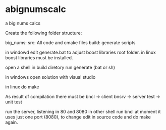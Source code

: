 # abignumscalc
a big nums calcs


Create the following folder structure:

big_nums:
    src:
        All code and cmake files
    build:
        generate scripts

       
in windowd edit generate.bat to adjust boost libraries root folder.
in linux boost libraries must be installed.

open a shell in build diretory run generate (bat or sh)

in windows open solution with visual studio

in linux do make

As result of compilation there must be
bncl -> client
bnsrv -> server
test -> unit test

run the server, listening in 80 and 8080
in other shell run bncl at moment it uses just one port (8080), to change edit in source code and do make again.





